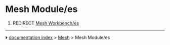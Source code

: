 # Mesh Module/es
1.  REDIRECT [Mesh Workbench/es](Mesh_Workbench/es.md)



---
⏵ [documentation index](../README.md) > [Mesh](Mesh_Workbench.md) > Mesh Module/es
